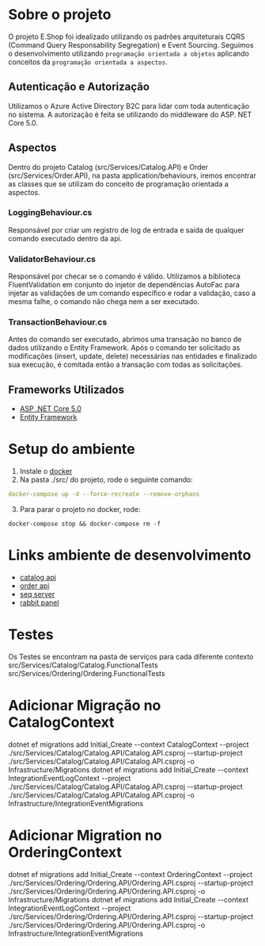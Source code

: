 # Sobre o projeto
O projeto E.Shop foi idealizado utilizando os padrões arquiteturais CQRS (Command Query Responsability Segregation) e Event Sourcing. Seguimos o desenvolvimento utilizando `programação orientada a objetos` aplicando conceitos da `programação orientada a aspectos`.

## Autenticação e Autorização
Utilizamos o Azure Active Directory B2C para lidar com toda autenticação no sistema. A autorização é feita se utilizando do middleware do ASP. NET Core 5.0.

## Aspectos
Dentro do projeto Catalog (src/Services/Catalog.API) e Order (src/Services/Order.API), na pasta application/behaviours, iremos encontrar as classes que se utilizam do conceito de programação orientada a aspectos.

### LoggingBehaviour.cs
Responsável por criar um registro de log de entrada e saída de qualquer comando executado dentro da api.

### ValidatorBehaviour.cs
Responsável por checar se o comando é válido. Utilizamos a biblioteca FluentValidation em conjunto do injetor de dependências AutoFac para injetar as validações de um comando específico e rodar a validação, caso a mesma falhe, o comando não chega nem a ser executado.

### TransactionBehaviour.cs
Antes do comando ser executado, abrimos uma transação no banco de dados utilizando o Entity Framework. Após o comando ter solicitado as modificações (insert, update, delete) necessárias nas entidades e finalizado sua execução, é comitada então a transação com todas as solicitações.

## Frameworks Utilizados
* [ASP .NET Core 5.0]()
* [Entity Framework]()

# Setup do ambiente

1. Instale o [docker](https://www.docker.com)
2. Na pasta ./src/ do projeto, rode o seguinte comando:
```yml
docker-compose up -d --force-recreate --remove-orphans
```
3. Para parar o projeto no docker, rode:
```
docker-compose stop && docker-compose rm -f
```

# Links ambiente de desenvolvimento
* [catalog api](https://localhost:5101)
* [order api](https://localhost:5102)
* [seq server](https://localhost:5340)
* [rabbit panel](https://localhost:15672)


# Testes
Os Testes se encontram na pasta de serviços para cada diferente contexto
src/Services/Catalog/Catalog.FunctionalTests
src/Services/Ordering/Ordering.FunctionalTests


# Adicionar Migração no CatalogContext
dotnet ef migrations add Initial_Create --context CatalogContext --project ./src/Services/Catalog/Catalog.API/Catalog.API.csproj --startup-project ./src/Services/Catalog/Catalog.API/Catalog.API.csproj -o Infrastructure/Migrations
dotnet ef migrations add Initial_Create --context IntegrationEventLogContext --project ./src/Services/Catalog/Catalog.API/Catalog.API.csproj --startup-project ./src/Services/Catalog/Catalog.API/Catalog.API.csproj -o Infrastructure/IntegrationEventMigrations

# Adicionar Migration no OrderingContext
dotnet ef migrations add Initial_Create --context OrderingContext --project ./src/Services/Ordering/Ordering.API/Ordering.API.csproj --startup-project ./src/Services/Ordering/Ordering.API/Ordering.API.csproj -o Infrastructure/Migrations
dotnet ef migrations add Initial_Create --context IntegrationEventLogContext --project ./src/Services/Ordering/Ordering.API/Ordering.API.csproj --startup-project ./src/Services/Ordering/Ordering.API/Ordering.API.csproj -o Infrastructure/IntegrationEventMigrations
